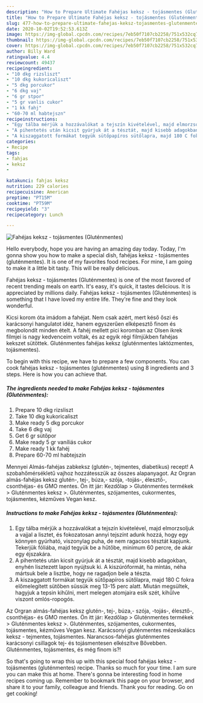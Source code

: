 ```yaml
---
description: "How to Prepare Ultimate Fahéjas keksz - tojásmentes (Gluténmentes)"
title: "How to Prepare Ultimate Fahéjas keksz - tojásmentes (Gluténmentes)"
slug: 477-how-to-prepare-ultimate-fahejas-keksz-tojasmentes-glutenmentes
date: 2020-10-02T19:52:53.613Z
image: https://img-global.cpcdn.com/recipes/7eb50f7107cb2258/751x532cq70/fahejas-keksz-tojasmentes-glutenmentes-recept-foto.jpg
thumbnail: https://img-global.cpcdn.com/recipes/7eb50f7107cb2258/751x532cq70/fahejas-keksz-tojasmentes-glutenmentes-recept-foto.jpg
cover: https://img-global.cpcdn.com/recipes/7eb50f7107cb2258/751x532cq70/fahejas-keksz-tojasmentes-glutenmentes-recept-foto.jpg
author: Billy Ward
ratingvalue: 4.4
reviewcount: 49437
recipeingredient:
- "10 dkg rizsliszt"
- "10 dkg kukoricaliszt"
- "5 dkg porcukor"
- "6 dkg vaj"
- "6 gr stpor"
- "5 gr vanlis cukor"
- "1 kk fahj"
- "60-70 ml habtejszn"
recipeinstructions:
- "Egy tálba mérjük a hozzávalókat a tejszín kivételével, majd elmorzsoljuk a vajjal a lisztet, és fokozatosan annyi tejszínt adunk hozzá, hogy egy könnyen gyúrható, viszonylag puha, de nem ragacsos tésztát kapjunk. Tekerjük fóliába, majd tegyük be a hűtőbe, minimum 60 percre, de akár egy éjszakára."
- "A pihentetés után kicsit gyúrjuk át a tésztát, majd kisebb adagokban, enyhén lisztezett lapon nyújtsuk ki. A kiszúróformát, ha mintás, néha mártsuk bele a lisztbe, hogy ne ragadjon bele a tészta."
- "A kiszaggatott formákat tegyük sütőpapíros sütőlapra, majd 180 C fokra előmelegített sütőben süssük meg 13-15 perc alatt. Miután megsültek, hagyjuk a tepsin kihűlni, mert melegen atomjaira esik szét, kihűlve viszont omlós-ropogós."
categories:
- Recipe
tags:
- fahjas
- keksz
- 

katakunci: fahjas keksz  
nutrition: 229 calories
recipecuisine: American
preptime: "PT15M"
cooktime: "PT59M"
recipeyield: "3"
recipecategory: Lunch

---
```



![Fahéjas keksz - tojásmentes (Gluténmentes)](https://img-global.cpcdn.com/recipes/7eb50f7107cb2258/751x532cq70/fahejas-keksz-tojasmentes-glutenmentes-recept-foto.jpg)

Hello everybody, hope you are having an amazing day today. Today, I'm gonna show you how to make a special dish, fahéjas keksz - tojásmentes (gluténmentes). It is one of my favorites food recipes. For mine, I am going to make it a little bit tasty. This will be really delicious.

Fahéjas keksz - tojásmentes (Gluténmentes) is one of the most favored of recent trending meals on earth. It's easy, it's quick, it tastes delicious. It is appreciated by millions daily. Fahéjas keksz - tojásmentes (Gluténmentes) is something that I have loved my entire life. They're fine and they look wonderful.

Kicsi korom óta imádom a fahéjat. Nem csak azért, mert késő őszi és karácsonyi hangulatot idéz, hanem egyszerűen elképesztő finom és megbolondít minden ételt. A fahéj mellett pici koromban az Olsen ikrek filmjei is nagy kedvenceim voltak, és az egyik régi filmjükben fahéjas kekszet sütöttek. Gluténmentes fahéjas keksz (gluténmentes laktózmentes, tojásmentes).


To begin with this recipe, we have to prepare a few components. You can cook fahéjas keksz - tojásmentes (gluténmentes) using 8 ingredients and 3 steps. Here is how you can achieve that.

<!--inarticleads1-->

##### The ingredients needed to make Fahéjas keksz - tojásmentes (Gluténmentes):

1. Prepare 10 dkg rizsliszt
1. Take 10 dkg kukoricaliszt
1. Make ready 5 dkg porcukor
1. Take 6 dkg vaj
1. Get 6 gr sütőpor
1. Make ready 5 gr vaníliás cukor
1. Make ready 1 kk fahéj
1. Prepare 60-70 ml habtejszín


Mennyei Almás-fahéjas zabkeksz (glutén-, tejmentes, diabetikus) recept! A szobahőmérsékletű vajhoz hozzátesszük az összes alapanyagot. Az Orgran almás-fahéjas keksz glutén-, tej-, búza,- szója, -tojás-, élesztő-, csonthéjas- és GMO mentes. Ön itt jár: Kezdőlap &gt; Gluténmentes termékek &gt; Gluténmentes keksz &gt;. Gluténmentes, szójamentes, cukormentes, tojásmentes, kézműves Vegan kesz. 

<!--inarticleads2-->

##### Instructions to make Fahéjas keksz - tojásmentes (Gluténmentes):

1. Egy tálba mérjük a hozzávalókat a tejszín kivételével, majd elmorzsoljuk a vajjal a lisztet, és fokozatosan annyi tejszínt adunk hozzá, hogy egy könnyen gyúrható, viszonylag puha, de nem ragacsos tésztát kapjunk. Tekerjük fóliába, majd tegyük be a hűtőbe, minimum 60 percre, de akár egy éjszakára.
1. A pihentetés után kicsit gyúrjuk át a tésztát, majd kisebb adagokban, enyhén lisztezett lapon nyújtsuk ki. A kiszúróformát, ha mintás, néha mártsuk bele a lisztbe, hogy ne ragadjon bele a tészta.
1. A kiszaggatott formákat tegyük sütőpapíros sütőlapra, majd 180 C fokra előmelegített sütőben süssük meg 13-15 perc alatt. Miután megsültek, hagyjuk a tepsin kihűlni, mert melegen atomjaira esik szét, kihűlve viszont omlós-ropogós.


Az Orgran almás-fahéjas keksz glutén-, tej-, búza,- szója, -tojás-, élesztő-, csonthéjas- és GMO mentes. Ön itt jár: Kezdőlap &gt; Gluténmentes termékek &gt; Gluténmentes keksz &gt;. Gluténmentes, szójamentes, cukormentes, tojásmentes, kézműves Vegan kesz. Karácsonyi gluténmentes mézeskalács keksz - tejmentes, tojásmentes. Narancsos-fahéjas gluténmentes karácsonyi csillagok tej- és tojásmentesen elkészítve Bővebben. Gluténmentes, tojásmentes, és még finom is?! 

So that's going to wrap this up with this special food fahéjas keksz - tojásmentes (gluténmentes) recipe. Thanks so much for your time. I am sure you can make this at home. There's gonna be interesting food in home recipes coming up. Remember to bookmark this page on your browser, and share it to your family, colleague and friends. Thank you for reading. Go on get cooking!
